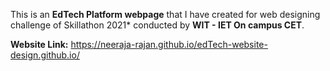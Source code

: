 This is an **EdTech Platform webpage** that I have created for web designing challenge of Skillathon 2021* conducted by **WIT -  IET On campus CET**.

**Website Link:**  https://neeraja-rajan.github.io/edTech-website-design.github.io/

